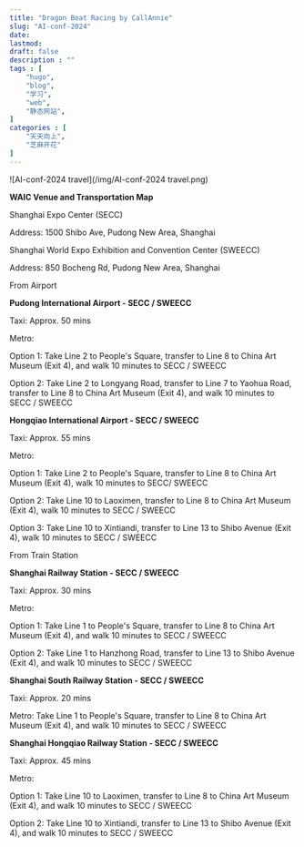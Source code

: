 ```yaml
---
title: "Dragon Boat Racing by CallAnnie"
slug: "AI-conf-2024"
date: 
lastmod: 
draft: false
description : ""
tags : [
    "hugo",
    "blog",
    "学习",
    "web",
    "静态网站",
]
categories : [
    "天天向上",
    "芝麻开花"
]
---
```


![AI-conf-2024 travel](/img/AI-conf-2024 travel.png)

**WAIC Venue and Transportation Map**

Shanghai Expo Center (SECC)

Address: 1500 Shibo Ave, Pudong New Area, Shanghai

Shanghai World Expo Exhibition and Convention Center (SWEECC)

Address: 850 Bocheng Rd, Pudong New Area, Shanghai



From Airport

**Pudong International Airport - SECC / SWEECC**

Taxi: Approx. 50 mins

Metro:

Option 1: Take Line 2 to People's Square, transfer to Line 8 to China Art Museum (Exit 4), and walk 10 minutes to SECC / SWEECC

Option 2: Take Line 2 to Longyang Road, transfer to Line 7 to Yaohua Road, transfer to Line 8 to China Art Museum (Exit 4), and walk 10 minutes to SECC / SWEECC

**Hongqiao International Airport - SECC / SWEECC**

Taxi: Approx. 55 mins

Metro:

Option 1: Take Line 2 to People's Square, transfer to Line 8 to China Art Museum (Exit 4), walk 10 minutes to SECC/ SWEECC

Option 2: Take Line 10 to Laoximen, transfer to Line 8 to China Art Museum (Exit 4), walk 10 minutes to SECC / SWEECC

Option 3: Take Line 10 to Xintiandi, transfer to Line 13 to Shibo Avenue (Exit 4), walk 10 minutes to SECC / SWEECC

From Train Station

**Shanghai Railway Station - SECC / SWEECC**

Taxi: Approx. 30 mins

Metro:

Option 1: Take Line 1 to People's Square, transfer to Line 8 to China Art Museum (Exit 4), and walk 10 minutes to SECC / SWEECC

Option 2: Take Line 1 to Hanzhong Road, transfer to Line 13 to Shibo Avenue (Exit 4), and walk 10 minutes to SECC / SWEECC

**Shanghai South Railway Station - SECC / SWEECC**

Taxi: Approx. 20 mins

Metro: Take Line 1 to People's Square, transfer to Line 8 to China Art Museum (Exit 4), and walk 10 minutes to SECC / SWEECC

**Shanghai Hongqiao Railway Station - SECC / SWEECC**

Taxi: Approx. 45 mins

Metro:

Option 1: Take Line 10 to Laoximen, transfer to Line 8 to China Art Museum (Exit 4), and walk 10 minutes to SECC / SWEECC

Option 2: Take Line 10 to Xintiandi, transfer to Line 13 to Shibo Avenue (Exit 4), and walk 10 minutes to SECC / SWEECC

